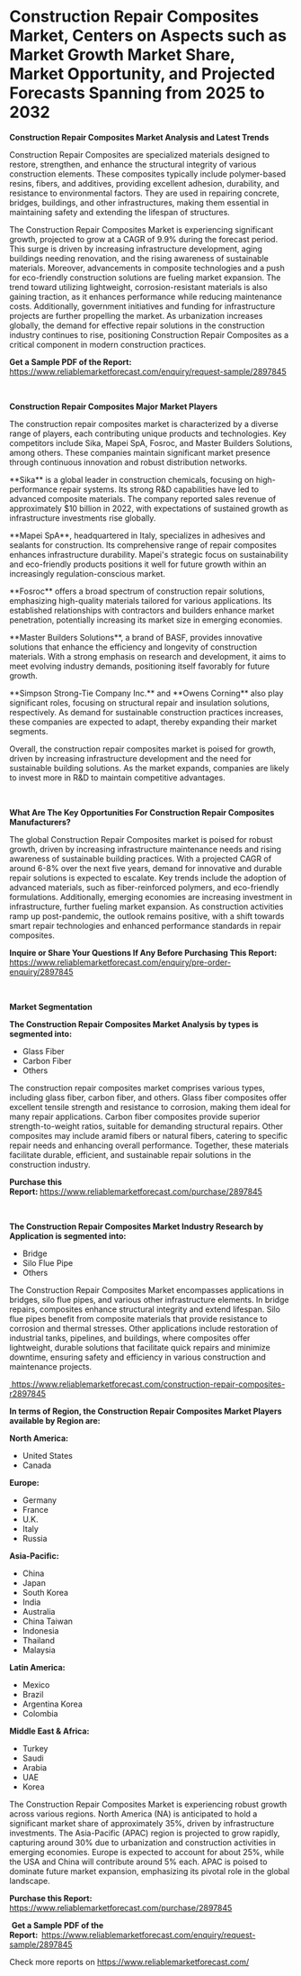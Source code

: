 <p><h1>Construction Repair Composites Market, Centers on Aspects such as Market Growth Market Share, Market Opportunity, and Projected Forecasts Spanning from 2025 to 2032</h1></p><p><strong>Construction Repair Composites Market Analysis and Latest Trends</strong></p>
<p><p>Construction Repair Composites are specialized materials designed to restore, strengthen, and enhance the structural integrity of various construction elements. These composites typically include polymer-based resins, fibers, and additives, providing excellent adhesion, durability, and resistance to environmental factors. They are used in repairing concrete, bridges, buildings, and other infrastructures, making them essential in maintaining safety and extending the lifespan of structures.</p><p>The Construction Repair Composites Market is experiencing significant growth, projected to grow at a CAGR of 9.9% during the forecast period. This surge is driven by increasing infrastructure development, aging buildings needing renovation, and the rising awareness of sustainable materials. Moreover, advancements in composite technologies and a push for eco-friendly construction solutions are fueling market expansion. The trend toward utilizing lightweight, corrosion-resistant materials is also gaining traction, as it enhances performance while reducing maintenance costs. Additionally, government initiatives and funding for infrastructure projects are further propelling the market. As urbanization increases globally, the demand for effective repair solutions in the construction industry continues to rise, positioning Construction Repair Composites as a critical component in modern construction practices.</p></p>
<p><strong>Get a Sample PDF of the Report:&nbsp;</strong> <a href="https://www.reliablemarketforecast.com/enquiry/request-sample/2897845?utm_campaign=2940&utm_medium=2&utm_source=Github&utm_content=ia&utm_term=15032025&utm_id=construction-repair-composites">https://www.reliablemarketforecast.com/enquiry/request-sample/2897845</a></p>
<p>&nbsp;</p>
<p><strong>Construction Repair Composites Major Market Players</strong></p>
<p><p>The construction repair composites market is characterized by a diverse range of players, each contributing unique products and technologies. Key competitors include Sika, Mapei SpA, Fosroc, and Master Builders Solutions, among others. These companies maintain significant market presence through continuous innovation and robust distribution networks.</p><p>**Sika** is a global leader in construction chemicals, focusing on high-performance repair systems. Its strong R&D capabilities have led to advanced composite materials. The company reported sales revenue of approximately $10 billion in 2022, with expectations of sustained growth as infrastructure investments rise globally.</p><p>**Mapei SpA**, headquartered in Italy, specializes in adhesives and sealants for construction. Its comprehensive range of repair composites enhances infrastructure durability. Mapei's strategic focus on sustainability and eco-friendly products positions it well for future growth within an increasingly regulation-conscious market.</p><p>**Fosroc** offers a broad spectrum of construction repair solutions, emphasizing high-quality materials tailored for various applications. Its established relationships with contractors and builders enhance market penetration, potentially increasing its market size in emerging economies.</p><p>**Master Builders Solutions**, a brand of BASF, provides innovative solutions that enhance the efficiency and longevity of construction materials. With a strong emphasis on research and development, it aims to meet evolving industry demands, positioning itself favorably for future growth.</p><p>**Simpson Strong-Tie Company Inc.** and **Owens Corning** also play significant roles, focusing on structural repair and insulation solutions, respectively. As demand for sustainable construction practices increases, these companies are expected to adapt, thereby expanding their market segments.</p><p>Overall, the construction repair composites market is poised for growth, driven by increasing infrastructure development and the need for sustainable building solutions. As the market expands, companies are likely to invest more in R&D to maintain competitive advantages.</p></p>
<p>&nbsp;</p>
<p><strong>What Are The Key Opportunities For Construction Repair Composites Manufacturers?</strong></p>
<p><p>The global Construction Repair Composites market is poised for robust growth, driven by increasing infrastructure maintenance needs and rising awareness of sustainable building practices. With a projected CAGR of around 6-8% over the next five years, demand for innovative and durable repair solutions is expected to escalate. Key trends include the adoption of advanced materials, such as fiber-reinforced polymers, and eco-friendly formulations. Additionally, emerging economies are increasing investment in infrastructure, further fueling market expansion. As construction activities ramp up post-pandemic, the outlook remains positive, with a shift towards smart repair technologies and enhanced performance standards in repair composites.</p></p>
<p><strong>Inquire or Share Your Questions If Any Before Purchasing This Report:</strong> <a href="https://www.reliablemarketforecast.com/enquiry/pre-order-enquiry/2897845?utm_campaign=2940&utm_medium=2&utm_source=Github&utm_content=ia&utm_term=15032025&utm_id=construction-repair-composites">https://www.reliablemarketforecast.com/enquiry/pre-order-enquiry/2897845</a></p>
<p>&nbsp;</p>
<p><strong>Market Segmentation</strong></p>
<p><strong>The Construction Repair Composites Market Analysis by types is segmented into:</strong></p>
<p><ul><li>Glass Fiber</li><li>Carbon Fiber</li><li>Others</li></ul></p>
<p><p>The construction repair composites market comprises various types, including glass fiber, carbon fiber, and others. Glass fiber composites offer excellent tensile strength and resistance to corrosion, making them ideal for many repair applications. Carbon fiber composites provide superior strength-to-weight ratios, suitable for demanding structural repairs. Other composites may include aramid fibers or natural fibers, catering to specific repair needs and enhancing overall performance. Together, these materials facilitate durable, efficient, and sustainable repair solutions in the construction industry.</p></p>
<p><strong>Purchase this Report:&nbsp;</strong><a href="https://www.reliablemarketforecast.com/purchase/2897845?utm_campaign=2940&utm_medium=2&utm_source=Github&utm_content=ia&utm_term=15032025&utm_id=construction-repair-composites">https://www.reliablemarketforecast.com/purchase/2897845</a></p>
<p>&nbsp;</p>
<p><strong>The Construction Repair Composites Market Industry Research by Application is segmented into:</strong></p>
<p><ul><li>Bridge</li><li>Silo Flue Pipe</li><li>Others</li></ul></p>
<p><p>The Construction Repair Composites Market encompasses applications in bridges, silo flue pipes, and various other infrastructure elements. In bridge repairs, composites enhance structural integrity and extend lifespan. Silo flue pipes benefit from composite materials that provide resistance to corrosion and thermal stresses. Other applications include restoration of industrial tanks, pipelines, and buildings, where composites offer lightweight, durable solutions that facilitate quick repairs and minimize downtime, ensuring safety and efficiency in various construction and maintenance projects.</p></p>
<p><a href="https://www.reliablemarketforecast.com/construction-repair-composites-r2897845?utm_campaign=2940&utm_medium=2&utm_source=Github&utm_content=ia&utm_term=15032025&utm_id=construction-repair-composites">&nbsp;https://www.reliablemarketforecast.com/construction-repair-composites-r2897845</a></p>
<p><strong>In terms of Region, the Construction Repair Composites Market Players available by Region are:</strong></p>
<p>
    <p> <strong> North America: </strong>
        <ul>
            <li>United States</li>
            <li>Canada</li>
        </ul>
        </p> 
    <p> <strong> Europe: </strong>
        <ul>
            <li>Germany</li>
            <li>France</li>
            <li>U.K.</li>
            <li>Italy</li>
            <li>Russia</li>
        </ul>
        </p> 
    <p> <strong> Asia-Pacific: </strong>
        <ul>
            <li>China</li>
            <li>Japan</li>
            <li>South Korea</li>
            <li>India</li>
            <li>Australia</li>
            <li>China Taiwan</li>
            <li>Indonesia</li>
            <li>Thailand</li>
            <li>Malaysia</li>
        </ul>
        </p> 
    <p> <strong> Latin America: </strong>
        <ul>
            <li>Mexico</li>
            <li>Brazil</li>
            <li>Argentina Korea</li>
            <li>Colombia</li>
        </ul>
        </p> 
    <p> <strong> Middle East & Africa: </strong>
        <ul>
            <li>Turkey</li>
            <li>Saudi</li>
            <li>Arabia</li>
            <li>UAE</li>
            <li>Korea</li>
        </ul>
    </p>
    </p>
<p><p>The Construction Repair Composites Market is experiencing robust growth across various regions. North America (NA) is anticipated to hold a significant market share of approximately 35%, driven by infrastructure investments. The Asia-Pacific (APAC) region is projected to grow rapidly, capturing around 30% due to urbanization and construction activities in emerging economies. Europe is expected to account for about 25%, while the USA and China will contribute around 5% each. APAC is poised to dominate future market expansion, emphasizing its pivotal role in the global landscape.</p></p>
<p><strong>Purchase this Report: </strong><a href="https://www.reliablemarketforecast.com/purchase/2897845?utm_campaign=2940&utm_medium=2&utm_source=Github&utm_content=ia&utm_term=15032025&utm_id=construction-repair-composites">https://www.reliablemarketforecast.com/purchase/2897845</a></p>
<p>&nbsp;<strong>Get a Sample PDF of the Report:&nbsp;&nbsp;</strong><a href="https://www.reliablemarketforecast.com/enquiry/request-sample/2897845?utm_campaign=2940&utm_medium=2&utm_source=Github&utm_content=ia&utm_term=15032025&utm_id=construction-repair-composites">https://www.reliablemarketforecast.com/enquiry/request-sample/2897845</a></p>
<p><strong></strong></p>
<p>Check more reports on <a href="https://www.reliablemarketforecast.com/?utm_campaign=2940&utm_medium=2&utm_source=Github&utm_content=ia&utm_term=15032025&utm_id=construction-repair-composites">https://www.reliablemarketforecast.com/</a></p>